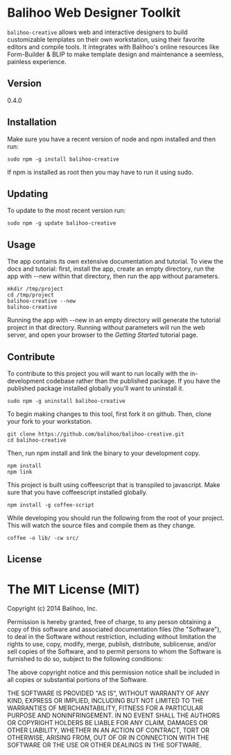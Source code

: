 Balihoo Web Designer Toolkit 
============================

`balihoo-creative` allows web and interactive designers to build customizable templates
on their own workstation, using their favorite editors and compile tools. It integrates
with Balihoo's online resources like Form-Builder & BLIP to make template design and
maintenance a seemless, painless experience.

## Version
0.4.0

## Installation
  Make sure you have a recent version of node and npm installed and
  then run:
  ```shellscript
  sudo npm -g install balihoo-creative
  ```
  If npm is installed as root then you may have to run it using sudo.

## Updating
  To update to the most recent version run:
  ```shellscript
  sudo npm -g update balihoo-creative
  ```

## Usage

  The app contains its own extensive documentation and tutorial. To view the docs
  and tutorial: first, install the app, create an empty directory, run the app with --new within that directory, then run the app without parameters.
  ```shellscript
  mkdir /tmp/project
  cd /tmp/project
  balihoo-creative --new
  balihoo-creative
  ```
  Running the app with --new in an empty directory will generate the tutorial project in that
  directory.  Running without parameters will run the web server, and open your browser to the *Getting Started* tutorial page.

## Contribute

  To contribute to this project you will want to run locally with the in-development codebase rather than the published package.  If you have the published package installed globally you'll want to uninstall it.
  ```shellscript
  sudo npm -g uninstall balihoo-creative
  ```
  
  To begin making changes to this tool, first fork it on github. Then, clone your fork to
  your workstation.
  ```shellscript
  git clone https://github.com/balihoo/balihoo-creative.git
  cd balihoo-creative
  ```

  Then, run npm install and link the binary to your development copy.
  ```shellscript
  npm install
  npm link
  ```

  This project is built using coffeescript that is transpiled to javascript.
  Make sure that you have coffeescript installed globally.
  ```shellscript
  npm install -g coffee-script
  ```
  While developing you should run the following from the root of your project.
  This will watch the source files and compile them as they change.
  ```shellscript
  coffee -o lib/ -cw src/
  ```

## License

The MIT License (MIT)
=====================

Copyright (c) 2014 Balihoo, Inc.

Permission is hereby granted, free of charge, to any person obtaining a copy
of this software and associated documentation files (the "Software"), to deal
in the Software without restriction, including without limitation the rights
to use, copy, modify, merge, publish, distribute, sublicense, and/or sell
copies of the Software, and to permit persons to whom the Software is
furnished to do so, subject to the following conditions:

The above copyright notice and this permission notice shall be included in
all copies or substantial portions of the Software.

THE SOFTWARE IS PROVIDED "AS IS", WITHOUT WARRANTY OF ANY KIND, EXPRESS OR
IMPLIED, INCLUDING BUT NOT LIMITED TO THE WARRANTIES OF MERCHANTABILITY,
FITNESS FOR A PARTICULAR PURPOSE AND NONINFRINGEMENT. IN NO EVENT SHALL THE
AUTHORS OR COPYRIGHT HOLDERS BE LIABLE FOR ANY CLAIM, DAMAGES OR OTHER
LIABILITY, WHETHER IN AN ACTION OF CONTRACT, TORT OR OTHERWISE, ARISING FROM,
OUT OF OR IN CONNECTION WITH THE SOFTWARE OR THE USE OR OTHER DEALINGS IN
THE SOFTWARE.

